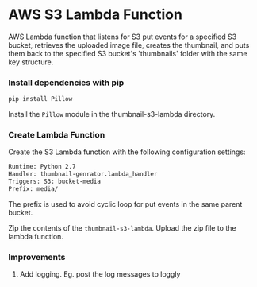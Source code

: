 # AWS S3 Lambda Function

AWS Lambda function that listens for S3 put events for a specified S3 bucket, retrieves the uploaded image file, creates the thumbnail, and puts them back to the specified S3 bucket's 'thumbnails' folder with the same key structure.

### Install dependencies with pip
```bash
pip install Pillow
```

Install the `Pillow` module in the thumbnail-s3-lambda directory. 

### Create Lambda Function
Create the S3 Lambda function with the following configuration settings:

```bash
Runtime: Python 2.7
Handler: thumbnail-genrator.lambda_handler
Triggers: S3: bucket-media
Prefix: media/

```

The prefix is used to avoid cyclic loop for put events in the same parent bucket.

Zip the contents of the `thumbnail-s3-lambda`.  Upload the zip file to the lambda function.

### Improvements
1. Add logging.  Eg. post the log messages to loggly